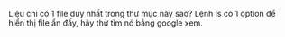 Liệu chỉ có 1 file duy nhất trong thư mục này sao? 
Lệnh ls có 1 option để hiển thị file ẩn đấy, hãy thử tìm nó bằng google xem.
